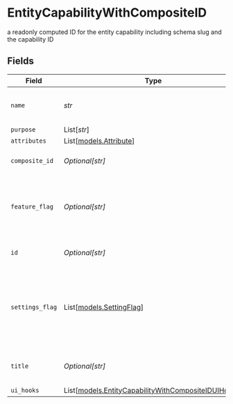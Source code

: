 # EntityCapabilityWithCompositeID

a readonly computed ID for the entity capability including schema slug and the capability ID


## Fields

| Field                                                                                                      | Type                                                                                                       | Required                                                                                                   | Description                                                                                                | Example                                                                                                    |
| ---------------------------------------------------------------------------------------------------------- | ---------------------------------------------------------------------------------------------------------- | ---------------------------------------------------------------------------------------------------------- | ---------------------------------------------------------------------------------------------------------- | ---------------------------------------------------------------------------------------------------------- |
| `name`                                                                                                     | *str*                                                                                                      | :heavy_check_mark:                                                                                         | Unique name for the capability                                                                             | customer_messaging                                                                                         |
| `purpose`                                                                                                  | List[*str*]                                                                                                | :heavy_minus_sign:                                                                                         | N/A                                                                                                        |                                                                                                            |
| `attributes`                                                                                               | List[[models.Attribute](../models/attribute.md)]                                                           | :heavy_minus_sign:                                                                                         | N/A                                                                                                        |                                                                                                            |
| `composite_id`                                                                                             | *Optional[str]*                                                                                            | :heavy_minus_sign:                                                                                         | N/A                                                                                                        | contact:97644baa-083f-4e49-9188-fcff2ecaad7d                                                               |
| `feature_flag`                                                                                             | *Optional[str]*                                                                                            | :heavy_minus_sign:                                                                                         | This capability should only be active when the feature flag is enabled                                     | FF_MY_FEATURE_FLAG                                                                                         |
| `id`                                                                                                       | *Optional[str]*                                                                                            | :heavy_minus_sign:                                                                                         | ID for the entity capability                                                                               | d5839b94-ba20-4225-a78e-76951d352bd6                                                                       |
| `settings_flag`                                                                                            | List[[models.SettingFlag](../models/settingflag.md)]                                                       | :heavy_minus_sign:                                                                                         | This capability should only be active when all the settings have the correct value                         |                                                                                                            |
| `title`                                                                                                    | *Optional[str]*                                                                                            | :heavy_minus_sign:                                                                                         | Human readable title of the capability                                                                     | Messaging                                                                                                  |
| `ui_hooks`                                                                                                 | List[[models.EntityCapabilityWithCompositeIDUIHooks](../models/entitycapabilitywithcompositeiduihooks.md)] | :heavy_minus_sign:                                                                                         | N/A                                                                                                        |                                                                                                            |